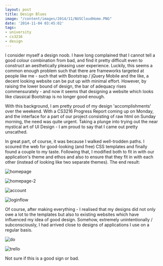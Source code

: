 ```yaml
---
layout: post
title: Design Blues
image: "/content/images/2014/11/NUSCloudHome.PNG"
date: '2014-11-04 03:45:02'
tags:
- university
- cs3216
- design
---
```


I consider myself a design noob. I have long complained that I cannot tell a good colour combination from bad, and find it pretty difficult even to construct an aesthetically pleasing user experience. Luckily, this seems a common enough problem such that there are frameworks targeted at people like me - such that with Bootstrap / jQuery Mobile and the like, a decent looking website can be put up with minimal effort. However, by raising the lower bound of design, the bar of adequacy rises commensurately - and now it seems that designing a website which looks like classical Bootstrap is no longer good enough.

With this background, I am pretty proud of my design 'accomplishments' over the weekend. With a CS3216 Progress Report coming up on Monday, and the interface for a part of our project consisting of raw html on Sunday morning, the need was quite urgent. Taking a plunge into trying out the near mystical art of UI Design - I am proud to say that I came out pretty unscathed.

In great part, of course, it was because I walked well-trodden paths. I scoured the web for good-looking (and free) CSS templates and finally found a couple to my taste. Following that, I modified both to fit in with our application's theme and ethos and also to ensure that they fit in with each other (instead of looking like two separate themes). The end result:

![homepage](/content/images/2014/11/nuscloud.PNG)

![homepage-2](/content/images/2014/11/NUSCloudHome2.PNG)

![account](/content/images/2014/11/nuscloudAccount.PNG)

![loginflow](/content/images/2014/11/loginFlow.png)

Of course, after making everything - I realised that my designs did not only owe a lot to the templates but also to existing websites which have influenced my idea of good design. Somehow, extremely unintentionally / subconsciously, I had arrived close to designs of applications I use on a regular basis.

![do](/content/images/2014/11/cloud-digitalocean.PNG)

![trello](/content/images/2014/11/nuscloud-trello.PNG)

Not sure if this is a good sign or bad.




